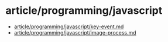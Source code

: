 # article/programming/javascript

- [article/programming/javascript/key-event.md](key-event.md)
- [article/programming/javascript/image-process.md](image-process.md)
